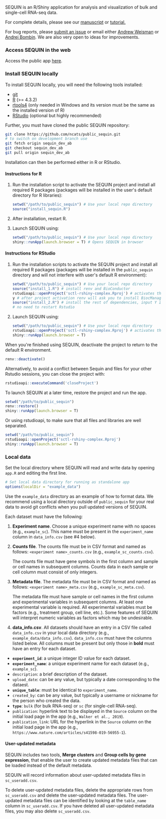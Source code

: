 SEQUIN is an R/Shiny application for analysis and visualization of bulk and single-cell RNA-seq data.

For complete details, please see our [manuscript](https://www.biorxiv.org/content/10.1101/2022.02.23.481646v1) or [tutorial.](https://htmlpreview.github.io/?https://github.com/ncats/public_sequin/blob/main/www/ncats-SEQUIN-tutorial.html)

For bug reports, please [submit an issue](https://github.com/ncats/public_sequin/issues) or email either [Andrew Weisman](mailto:andrew.weisman@nih.gov) or [Andrei Bombin](mailto:andrei.bombin@axleinfo.com). We are also very open to ideas for improvements. 

### Access SEQUIN in the web

Access the public app [here](https://sequin.ncats.io/).

### Install SEQUIN locally

To install SEQUIN locally, you will need the following tools installed:

* [git](https://git-scm.com/)
* [R](https://cloud.r-project.org/) (>= 4.3.2)
* [rtools4](https://cran.r-project.org/bin/windows/Rtools) (only needed in Windows and its version must be the same as the installed version of R)
* [RStudio](https://www.rstudio.com/) (optional but highly recommended)

Further, you must have cloned the public SEQUIN repository:

   ```bash
   git clone https://github.com/ncats/public_sequin.git
   # to switch on development branch use
   git fetch origin sequin_dev_ab
   git checkout sequin_dev_ab
   git pull origin sequin_dev_ab
   ```

Installation can then be performed either in R or RStudio.

#### Instructions for R

1. Run the installation script to activate the SEQUIN project and install all required R packages (packages will be installed in the user's default directory for R libraries):

   ```r
   setwd("/path/to/public_sequin") # Use your local repo directory
   source("install_sequin.R")
   ```

1. After installation, restart R.

1. Launch SEQUIN using:

   ```r
   setwd("/path/to/public_sequin") # Use your local repo directory
   shiny::runApp(launch.browser = T) # Opens SEQUIN in browser
   ```

#### Instructions for RStudio

1. Run the installation scripts to activate the SEQUIN project and install all required R packages (packages will be installed in the `public_sequin` directory and will not interfere with user's default R environment):

   ```r
   setwd("/path/to/public_sequin") # Use your local repo directory
   source("install_1.R") # install renv and BioConductor
   rstudioapi::openProject('sctl-rshiny-complex.Rproj') # activates the project; be sure to save your current workspace when prompted if you have something to save
   y # after project activation renv will ask you to install BiocManager locally
   source("install_2.R") # install the rest of dependencies, input Y in the terminal each time Rstudio asks you if you want to install packages
   # no need to restart Rstudio
   ```

1. Launch SEQUIN using:

   ```r
   setwd("/path/to/public_sequin") # Use your local repo directory
   rstudioapi::openProject('sctl-rshiny-complex.Rproj') # activates the project if needed
   shiny::runApp(launch.browser = T)
   ```

When you're finished using SEQUIN, deactivate the project to return to the default R environment.

```r
renv::deactivate()
```
Alternatively, to avoid a conflict between Sequin and files for your other Rstudio sessions, you can close the project with:

```r
rstudioapi::executeCommand('closeProject')
```

To launch SEQUIN at a later time, restore the project and run the app.
```r
setwd("/path/to/public_sequin")
renv::restore()
shiny::runApp(launch.browser = T)
```

Or using rstudioapi, to make sure that all files and libraries are well separated.

```r
setwd("/path/to/public_sequin")
rstudioapi::openProject('sctl-rshiny-complex.Rproj')
shiny::runApp(launch.browser = T)
```

### Local data

Set the local directory where SEQUIN will read and write data by opening `app.R` and editing the first line.

```r
# Set local data directory for running as standalone app
options(localDir = "example_data")
```

Use the `example_data` directory as an example of how to format data. We recommend using a local directory outside of `public_sequin` for your real data to avoid git conflicts when you pull updated versions of SEQUIN. 

Each dataset must have the following:

1. **Experiment name**. Choose a unique experiment name with no spaces (e.g., `example_sc`). This name must be present in the `experiment_name` column in `data_info.csv` (see #4 below).
2. **Counts file**. The counts file must be in CSV format and named as follows: `<experiment name>_counts.csv` (e.g., `example_sc_counts.csv`).

    The counts file must have gene symbols in the first column and sample or cell names in subsequent columns. Counts data in each sample or cell column must consist of only integers. 
    
3. **Metadata file**. The metadata file must be in CSV format and named as follows: `<experiment name>_meta.csv` (e.g., `example_sc_meta.csv`).

    The metadata file must have sample or cell names in the first column and experimental variables in subsequent columns. At least one experimental variable is required. All experimental variables must be factors (e.g., treatment group, cell line, etc.). Some features of SEQUIN will interpret numeric variables as factors which may be undesirable.
    
4. **data_info.csv**. All datasets should have an entry in a CSV file called `data_info.csv` in your local data directory (e.g., `example_data/data_info.csv`). `data_info.csv` must have the columns listed below. All columns must be present but only those in **bold** must have an entry for each dataset.

* **`experiment_id`**: a unique integer ID value for each dataset.  
* **`experiment_name`**: a unique experiment name for each dataset (e.g., `example_sc`).
* `description`: a brief description of the dataset.
* `upload_date`: can be any value, but typically a date corresponding to the dataest.
* **`unique_table`**: must be identical to `experiment_name`. 
* `created_by`: can be any value, but typically a username or nickname for the person who created the data.
* **`type`**: `bulk` (for bulk RNA-seq) or `sc` (for single-cell RNA-seq).
* `publication`: hyperlink text to be displayed in the `Source` column on the initial load page in the app (e.g., `Walker et al., 2019`).
* `publication_link`: URL for the hyperlink in the `Source` column on the initial load page in the app (e.g., `https://www.nature.com/articles/s41598-019-56955-1`).  

#### User-updated metadata

SEQUIN includes two tools, **Merge clusters** and **Group cells by gene expression**, that enable the user to create updated metadata files that can be loaded instead of the default metadata.

SEQUIN will record information about user-updated metadata files in `sc_useradd.csv`.

To delete user-updated metadata files, delete the appropriate rows from `sc_useradd.csv` and delete the user-updated metadata files. The user-updated metadata files can be identified by looking at the `table_name` column in `sc_useradd.csv`. If you have deleted all user-updated metadata files, you may also delete `sc_useradd.csv`. 
